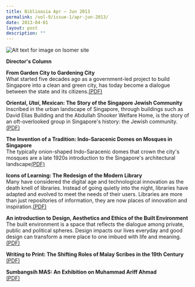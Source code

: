 ```yaml
---
title: Biblioasia Apr – Jun 2013
permalink: /vol-9/issue-1/apr-jun-2013/
date: 2013-04-01
layout: post
description: ""
---
```

![Alt text for image on Isomer site](/images/covers/ba9-1.jpg)

**Director's Column**

**From Garden City to Gardening City**<br>
What started five decades ago as a government-led project to build Singapore into a clean and green city, has today become a dialogue between the state and its citizens.[(PDF)](/files/pdf/vol-9/issue-1/v9-issue1_GardenCity.pdf)

**Oriental, *Utai*, Mexican: The Story of the Singapore Jewish Community**<br>
Inscribed in the urban landscape of Singapore, through buildings such as David Elias Building and the Abdullah Shooker Welfare Home, is the story of an oft-overlooked group in Singapore's history: the Jewish community.[(PDF)](/files/pdf/vol-9/issue-1/v9-issue1_Jewish.pdf)

**The Invention of a Tradition: Indo-Saracenic Domes on Mosques in Singapore**<br>
The typically onion-shaped Indo-Saracenic domes that crown the city's mosques are a late 1920s introduction to the Singapore's architectural landscape[(PDF)](/files/pdf/vol-9/issue-1/v9-issue1_DomesMosque.pdf)

**Icons of Learning: The Redesign of the Modern Library**<br>
Many have considered the digital age and technological innovation as the death knell of libraries. Instead of going quietly into the night, libraries have adapted and evolved to meet the needs of their users. Libraries are more than just repositories of information, they are now places of innovation and inspiration.[(PDF)](/files/pdf/vol-9/issue-1/v9-issue1_ModernLibrary.pdf)

**An introduction to Design, Aesthetics and Ethics of the Built Environment**<br>
The built environment is a space that reflects the dialogue among private, public and political spheres. Design impacts our lives everyday and good design can transform a mere place to one imbued with life and meaning.[(PDF)](/files/pdf/vol-9/issue-1/v9-issue1_AestheticsEthics.pdf)

**Writing to Print: The Shifting Roles of Malay Scribes in the 19th Century**<br>[(PDF)](/files/pdf/vol-9/issue-1/v9-issue1_MalayScribes.pdf)

**Sumbangsih MAS: An Exhibition on Muhammad Ariff Ahmad**<br>[(PDF)](/files/pdf/vol-9/issue-1/v9-issue1_AriffAhmad.pdf)
